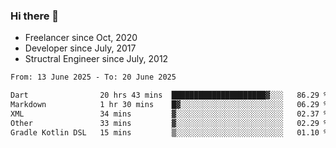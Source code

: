 ### Hi there 👋

- Freelancer since Oct, 2020
- Developer since July, 2017
- Structral Engineer since July, 2012

<!--START_SECTION:waka-->

```txt
From: 13 June 2025 - To: 20 June 2025

Dart                20 hrs 43 mins  █████████████████████▓░░░   86.29 %
Markdown            1 hr 30 mins    █▓░░░░░░░░░░░░░░░░░░░░░░░   06.29 %
XML                 34 mins         ▓░░░░░░░░░░░░░░░░░░░░░░░░   02.37 %
Other               33 mins         ▓░░░░░░░░░░░░░░░░░░░░░░░░   02.29 %
Gradle Kotlin DSL   15 mins         ▒░░░░░░░░░░░░░░░░░░░░░░░░   01.10 %
```

<!--END_SECTION:waka-->
